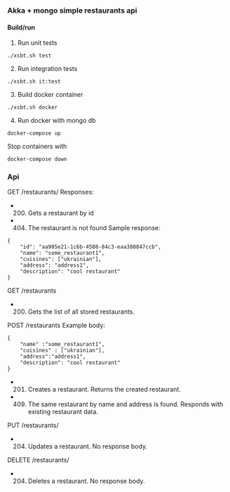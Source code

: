 ### Akka + mongo simple restaurants api

#### Build/run

1) Run unit tests
```
./xsbt.sh test
```

2) Run integration tests
```
./xsbt.sh it:test
```

3) Build docker container
```
./xsbt.sh docker
```
4) Run docker with mongo db
```
docker-compose up
```

Stop containers with 
```
docker-compose down
```

### Api 

GET /restaurants/<id>
Responses:
- 200. Gets a restaurant by id
- 404. The restaurant is not found
Sample response:
```
{
    "id": "aa905e21-1c6b-4508-84c3-eaa380847ccb",
	"name": "some_restaurant1",
	"cuisines": ["ukrainian"],
	"address": "address1",
	"description": "cool restaurant"
}
```

GET /restaurants
- 200. Gets the list of all stored restaurants.

POST /restaurants
Example body:
```
{
	"name" :"some_restaurant1",
	"cuisines" : ["ukrainian"],
	"address":"address1",
	"description": "cool restaurant"
}
```
- 201. Creates a restaurant. Returns the created restaurant.
- 409. The same restaurant by name and address is found. Responds with existing restaurant data.

PUT /restaurants/<id>
- 204. Updates a restaurant. No response body.

DELETE /restaurants/<id>
- 204. Deletes a restaurant. No response body.

